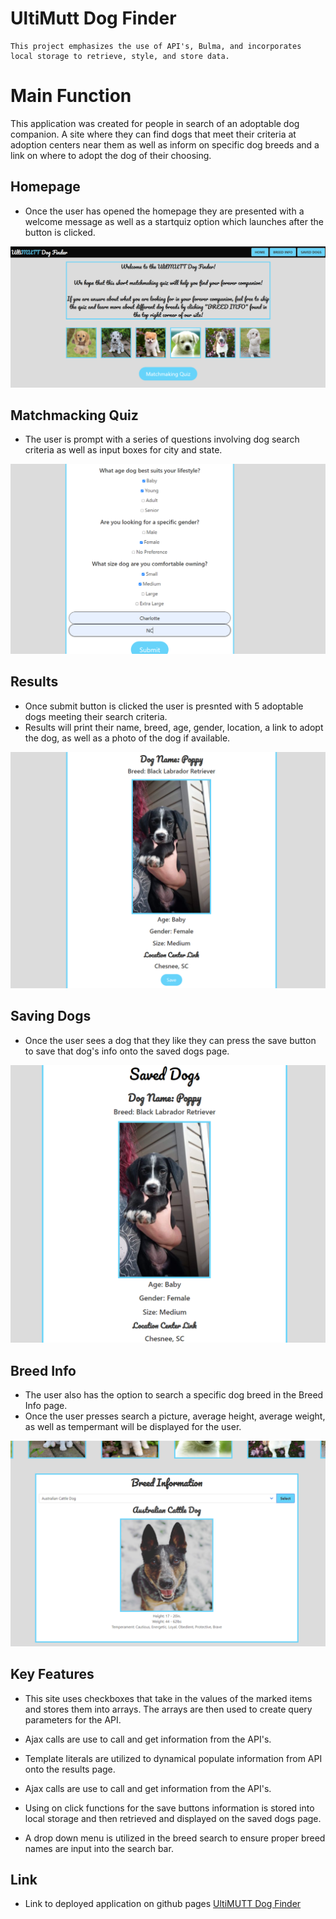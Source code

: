 # UltiMutt Dog Finder
    This project emphasizes the use of API's, Bulma, and incorporates local storage to retrieve, style, and store data.

# Main Function
This application was created for people in search of an adoptable dog companion. A site where they can find dogs that meet their criteria at adoption centers near them as well as inform on specific dog breeds and a link on where to adopt the dog of their choosing.

## **Homepage**
* Once the user has opened the homepage they are presented with a welcome message as well as a startquiz option which launches after the button is clicked.

![Homepage](./assets/photos/homePage.png)

## **Matchmacking Quiz**
* The user is prompt with a series of questions involving dog search criteria as well as input boxes for city and state.

![Quiz](./assets/photos/quiz.png)

## **Results**
* Once submit button is clicked the user is presnted with 5 adoptable dogs meeting their search criteria.
* Results will print their name, breed, age, gender, location, a link to adopt the dog, as well as a photo of the dog if available.

![Results](./assets/photos/results.png)

## **Saving Dogs**
* Once the user sees a dog that they like they can press the save button to save that dog's info onto the saved dogs page.

![Saved Dogs](./assets/photos/savedDogs.png)

## **Breed Info**
* The user also has the option to search a specific dog breed in the Breed Info page.
* Once the user presses search a picture, average height, average weight, as well as tempermant will be displayed for the user.

![Breed Info](./assets/photos/breedInfo.png)

## Key Features
* This site uses checkboxes that take in the values of the marked items and stores them into arrays. The arrays are then used to create
query parameters for the API.

* Ajax calls are use to call and get information from the API's.

* Template literals are utilized to dynamical populate information from API onto the results page.

* Ajax calls are use to call and get information from the API's.

* Using on click functions for the save buttons information is stored into local storage and then retrieved and displayed on the saved dogs page.

* A drop down menu is utilized in the breed search to ensure proper breed names are input into the search bar.

## Link
* Link to deployed application on github pages
[UltiMUTT Dog Finder](https://marenhamby.github.io/UltiMutt_dog_finder/)



